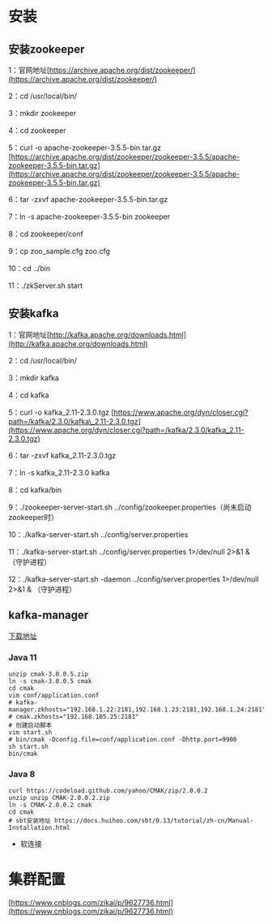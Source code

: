 # 安装

## 安装zookeeper

1：官网地址[https://archive.apache.org/dist/zookeeper/](https://archive.apache.org/dist/zookeeper/)

2：cd /usr/local/bin/

3：mkdir zookeeper

4：cd zookeeper

5：curl -o apache-zookeeper-3.5.5-bin.tar.gz [https://archive.apache.org/dist/zookeeper/zookeeper-3.5.5/apache-zookeeper-3.5.5-bin.tar.gz](https://archive.apache.org/dist/zookeeper/zookeeper-3.5.5/apache-zookeeper-3.5.5-bin.tar.gz)

6：tar -zxvf apache-zookeeper-3.5.5-bin.tar.gz

7：ln -s apache-zookeeper-3.5.5-bin zookeeper

8：cd zookeeper/conf

9：cp zoo\_sample.cfg zoo.cfg

10：cd ../bin

11：./zkServer.sh start

## 安装kafka

1：官网地址[http://kafka.apache.org/downloads.html](http://kafka.apache.org/downloads.html)

2：cd /usr/local/bin/

3：mkdir kafka

4：cd kafka

5：curl -o kafka\_2.11-2.3.0.tgz [https://www.apache.org/dyn/closer.cgi?path=/kafka/2.3.0/kafka\_2.11-2.3.0.tgz](https://www.apache.org/dyn/closer.cgi?path=/kafka/2.3.0/kafka_2.11-2.3.0.tgz)

6：tar -zxvf kafka\_2.11-2.3.0.tgz

7：ln -s kafka\_2.11-2.3.0 kafka

8：cd kafka/bin

9：./zookeeper-server-start.sh ../config/zookeeper.properties（尚未启动zookeeper时）

10：./kafka-server-start.sh ../config/server.properties

11：./kafka-server-start.sh ../config/server.properties 1>/dev/null 2>&1 & （守护进程）

12：./kafka-server-start.sh -daemon ../config/server.properties 1>/dev/null 2>&1 & （守护进程）

## kafka-manager
[下载地址](https://github.com/yahoo/CMAK/releases)
### Java 11
```text
unzip cmak-3.0.0.5.zip
ln -s cmak-3.0.0.5 cmak
cd cmak
vim conf/application.conf
# kafka-manager.zkhosts="192.168.1.22:2181,192.168.1.23:2181,192.168.1.24:2181"
# cmak.zkhosts="192.168.105.25:2181"
# 创建启动脚本
vim start.sh
# bin/cmak -Dconfig.file=conf/application.conf -Dhttp.port=9900
sh start.sh
bin/cmak 
```
### Java 8
```text
curl https://codeload.github.com/yahoo/CMAK/zip/2.0.0.2
unzip unzip CMAK-2.0.0.2.zip
ln -s CMAK-2.0.0.2 cmak
cd cmak
# sbt安装地址 https://docs.huihoo.com/sbt/0.13/tutorial/zh-cn/Manual-Installation.html

```

- 软连接 
# 集群配置

[https://www.cnblogs.com/zikai/p/9627736.html](https://www.cnblogs.com/zikai/p/9627736.html)


